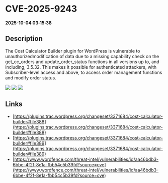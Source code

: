 # CVE-2025-9243

**2025-10-04 03:15:38**

## Description
The Cost Calculator Builder plugin for WordPress is vulnerable to unauthorizedmodification of data due to a missing capability check on the get_cc_orders and update_order_status functions in all versions up to, and including, 3.5.32. This makes it possible for authenticated attackers, with Subscriber-level access and above, to access order management functions and modify order status.

![](https://img.shields.io/static/v1?label=Score&message=8.1&color=red)
![](https://img.shields.io/static/v1?label=Severity&message=HIGH&color=red)
![](https://img.shields.io/static/v1?label=CWE&message=Auth&color=green)

## Links
- [https://plugins.trac.wordpress.org/changeset/3371684/cost-calculator-builder#file388](https://plugins.trac.wordpress.org/changeset/3371684/cost-calculator-builder#file388)
- [https://plugins.trac.wordpress.org/changeset/3371684/cost-calculator-builder#file389](https://plugins.trac.wordpress.org/changeset/3371684/cost-calculator-builder#file389)
- [https://www.wordfence.com/threat-intel/vulnerabilities/id/aa46bdb3-6bbe-4f2f-8e1a-fbb54c5b39fd?source=cve](https://www.wordfence.com/threat-intel/vulnerabilities/id/aa46bdb3-6bbe-4f2f-8e1a-fbb54c5b39fd?source=cve)
